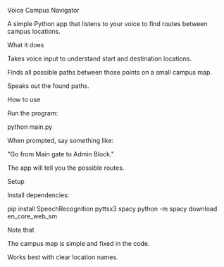 Voice Campus Navigator

A simple Python app that listens to your voice to find routes between campus locations.

What it does

Takes voice input to understand start and destination locations.

Finds all possible paths between those points on a small campus map.

Speaks out the found paths.

How to use

Run the program:

python main.py


When prompted, say something like:

"Go from Main gate to Admin Block."

The app will tell you the possible routes.

Setup

Install dependencies:

pip install SpeechRecognition pyttsx3 spacy
python -m spacy download en_core_web_sm

Note that

The campus map is simple and fixed in the code.

Works best with clear location names.
